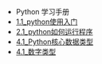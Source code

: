 * Python 学习手册 
* [1.1_python使用入门](god/testnode/1.1_python使用入门.md)
* [2.1_python如何运行程序](god/testnode/2.1_python如何运行程序.md)
* [4.1_Python核心数据类型](god/testnode/4.1_Python核心数据类型.md)
* [4.1_数字类型](god/testnode/4.2_数字类型.md)